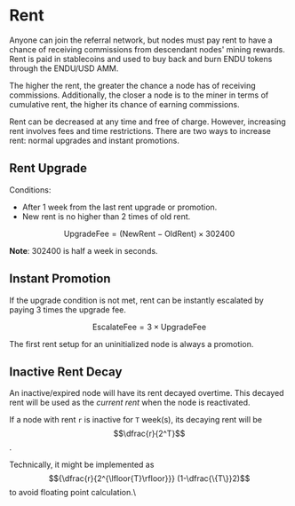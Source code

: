 # Rent

Anyone can join the referral network, but nodes must pay rent to have a chance of receiving commissions from descendant nodes' mining rewards. Rent is paid in stablecoins and used to buy back and burn ENDU tokens through the ENDU/USD AMM.

The higher the rent, the greater the chance a node has of receiving commissions. Additionally, the closer a node is to the miner in terms of cumulative rent, the higher its chance of earning commissions.

Rent can be decreased at any time and free of charge. However, increasing rent involves fees and time restrictions. There are two ways to increase rent: normal upgrades and instant promotions.

## **Rent Upgrade**

Conditions:

* After 1 week from the last rent upgrade or promotion.
* New rent is no higher than 2 times of old rent.

$$\text{UpgradeFee}=(\text{NewRent}−\text{OldRent})×302400$$

**Note**: 302400 is half a week in seconds.

## Instant Promotion

If the upgrade condition is not met, rent can be instantly escalated by paying 3 times the upgrade fee.

$$\text{EscalateFee}=3 \times\text{UpgradeFee}$$

The first rent setup for an uninitialized node is always a promotion.

## **Inactive Rent Decay**

An inactive/expired node will have its rent decayed overtime. This decayed rent will be used as the _current rent_ when the node is reactivated.

If a node with rent `r` is inactive for `T` week(s), its decaying rent will be $$\dfrac{r}{2^T}$$.

Technically, it might be implemented as $${\dfrac{r}{2^{\lfloor{T}\rfloor}}} (1-\dfrac{\{T\}}2)$$ to avoid floating point calculation.\
